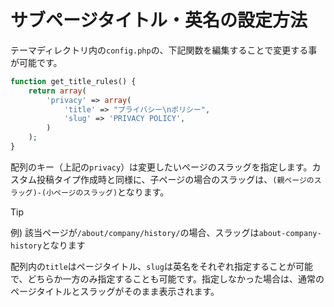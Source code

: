 # サブページタイトル・英名の設定方法

テーマディレクトリ内の`config.php`の、下記関数を編集することで変更する事が可能です。

```php
function get_title_rules() {
    return array(
        'privacy' => array(
            'title' => "プライバシー\nポリシー",
            'slug' => 'PRIVACY POLICY',
        )
    );
}
```

配列のキー（上記の`privacy`）は変更したいページのスラッグを指定します。カスタム投稿タイプ作成時と同様に、子ページの場合のスラッグは、`(親ページのスラッグ)-(小ページのスラッグ)`となります。

> [!TIP]
> 例) 該当ページが`/about/company/history/`の場合、スラッグは`about-company-history`となります

配列内の`title`はページタイトル、`slug`は英名をそれぞれ指定することが可能で、どちらか一方のみ指定することも可能です。指定しなかった場合は、通常のページタイトルとスラッグがそのまま表示されます。